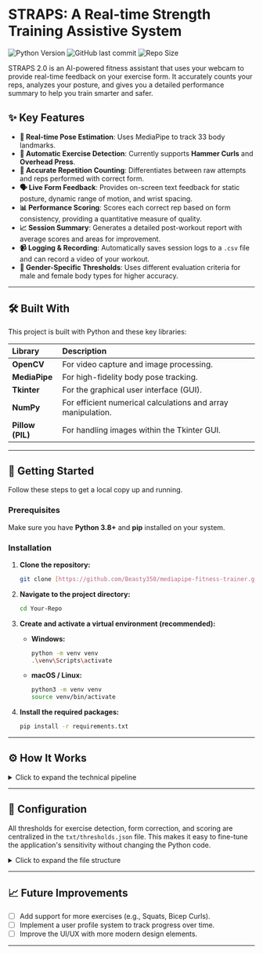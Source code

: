 # STRAPS: A Real-time Strength Training Assistive System 

![Python Version](https://img.shields.io/badge/python-3.8+-blue.svg)
![GitHub last commit](https://img.shields.io/github/last-commit/Beasty350/mediapipe-fitness-trainer)
![Repo Size](https://img.shields.io/github/repo-size/Beasty350/mediapipe-fitness-trainer)

STRAPS 2.0 is an AI-powered fitness assistant that uses your webcam to provide real-time feedback on your exercise form. It accurately counts your reps, analyzes your posture, and gives you a detailed performance summary to help you train smarter and safer.

## ✨ Key Features

* **🤖 Real-time Pose Estimation**: Uses MediaPipe to track 33 body landmarks.
* **💪 Automatic Exercise Detection**: Currently supports **Hammer Curls** and **Overhead Press**.
* **🔢 Accurate Repetition Counting**: Differentiates between raw attempts and reps performed with correct form.
* **🗣️ Live Form Feedback**: Provides on-screen text feedback for static posture, dynamic range of motion, and wrist spacing.
* **📊 Performance Scoring**: Scores each correct rep based on form consistency, providing a quantitative measure of quality.
* **📈 Session Summary**: Generates a detailed post-workout report with average scores and areas for improvement.
* **📹 Logging & Recording**: Automatically saves session logs to a `.csv` file and can record a video of your workout.
* **🚻 Gender-Specific Thresholds**: Uses different evaluation criteria for male and female body types for higher accuracy.

---

## 🛠️ Built With

This project is built with Python and these key libraries:

| Library | Description |
| :--- | :--- |
| **OpenCV** | For video capture and image processing. |
| **MediaPipe** | For high-fidelity body pose tracking. |
| **Tkinter** | For the graphical user interface (GUI). |
| **NumPy** | For efficient numerical calculations and array manipulation. |
| **Pillow (PIL)** | For handling images within the Tkinter GUI. |

---

## 🚀 Getting Started

Follow these steps to get a local copy up and running.

### Prerequisites

Make sure you have **Python 3.8+** and **pip** installed on your system.

### Installation

1.  **Clone the repository:**
    ```sh
    git clone [https://github.com/Beasty350/mediapipe-fitness-trainer.git](https://github.com/Beasty350/mediapipe-fitness-trainer.git)
    ```

2.  **Navigate to the project directory:**
    ```sh
    cd Your-Repo
    ```

3.  **Create and activate a virtual environment (recommended):**
    * **Windows:**
        ```sh
        python -m venv venv
        .\venv\Scripts\activate
        ```
    * **macOS / Linux:**
        ```sh
        python3 -m venv venv
        source venv/bin/activate
        ```

4.  **Install the required packages:**
    ```sh
    pip install -r requirements.txt
    ```

---

## ⚙️ How It Works

<details>
<summary>Click to expand the technical pipeline</summary>

The application follows a computer vision pipeline:
1. **Video Input**: Captures frames from a webcam or video file.
2. **Pose Estimation**: MediaPipe's Pose model processes each frame to detect 33 body landmarks.
3. **Feature Extraction**: The code calculates key metrics from the landmarks, such as joint angles, distances between points (e.g., wrists), and the convex hull area of the body.
4. **Exercise Detection**: Based on the shoulder angles over a short time window, the system determines if you are performing a Hammer Curl or an Overhead Press.
5. **State Machine for Rep Counting**: A state machine tracks the "up" and "down" phases of each arm's movement. A repetition is counted only when a full, valid cycle is completed.
6. **Feedback & Scoring**: At each frame, your current metrics are compared against the pre-defined "correct" ranges in `thresholds.json`. Feedback is displayed, and at the end of a rep, a score is calculated.

</details>

---

## 🔧 Configuration

All thresholds for exercise detection, form correction, and scoring are centralized in the `txt/thresholds.json` file. This makes it easy to fine-tune the application's sensitivity without changing the Python code.

<details>
<summary>Click to expand the file structure</summary>

    .
    ├── img/                # GUI images and assets
    ├── logs/               # Output directory for session .csv logs
    ├── recordings/         # Output directory for recorded .avi videos
    ├── txt/
    │   └── thresholds.json # All configuration parameters
    ├── utils/              # Helper modules
    │   ├── feedback.py     # Functions for generating on-screen feedback
    │   ├── functions.py    # Core calculations (angles, distances, scores)
    │   ├── gui.py          # The Tkinter GUI class
    │   ├── repetition.py   # The RepetitionCounter class and state machine
    │   └── utils.py        # Main loop, Logger, and Recorder classes
    ├── .gitignore          # Files and folders to ignore for Git
    ├── main.py             # Main script to run the application
    ├── README.md           # This documentation file
    └── requirements.txt    # Project dependencies

</details>

---

## 📈 Future Improvements

* [ ] Add support for more exercises (e.g., Squats, Bicep Curls).
* [ ] Implement a user profile system to track progress over time.
* [ ] Improve the UI/UX with more modern design elements.

---
